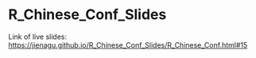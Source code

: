 # R_Chinese_Conf_Slides

Link of live slides: https://jienagu.github.io/R_Chinese_Conf_Slides/R_Chinese_Conf.html#15
